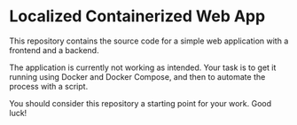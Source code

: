 # Localized Containerized Web App

This repository contains the source code for a simple web application with a frontend and a backend.

The application is currently not working as intended. Your task is to get it running using Docker and Docker Compose, and then to automate the process with a script.

You should consider this repository a starting point for your work. Good luck!